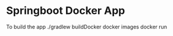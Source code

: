 # Springboot Docker App
To build the app
./gradlew buildDocker
docker images
docker run <image name>